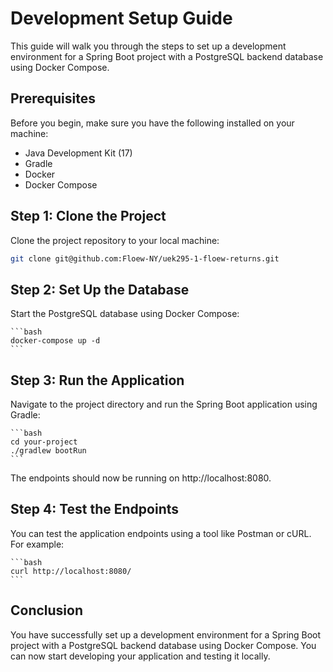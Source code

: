 # Development Setup Guide

This guide will walk you through the steps to set up a development environment for a Spring Boot project with a PostgreSQL backend database using Docker Compose.

## Prerequisites

Before you begin, make sure you have the following installed on your machine:

- Java Development Kit (17)
- Gradle
- Docker
- Docker Compose

## Step 1: Clone the Project

Clone the project repository to your local machine:
```bash
git clone git@github.com:Floew-NY/uek295-1-floew-returns.git
```

## Step 2: Set Up the Database

Start the PostgreSQL database using Docker Compose:
    
    ```bash
    docker-compose up -d
    ```

## Step 3: Run the Application

Navigate to the project directory and run the Spring Boot application using Gradle:

    ```bash
    cd your-project
    ./gradlew bootRun
    ```

The endpoints should now be running on http://localhost:8080.

## Step 4: Test the Endpoints

You can test the application endpoints using a tool like Postman or cURL. For example:

    ```bash
    curl http://localhost:8080/
    ```

## Conclusion

You have successfully set up a development environment for a Spring Boot project with a PostgreSQL backend database using Docker Compose. You can now start developing your application and testing it locally.